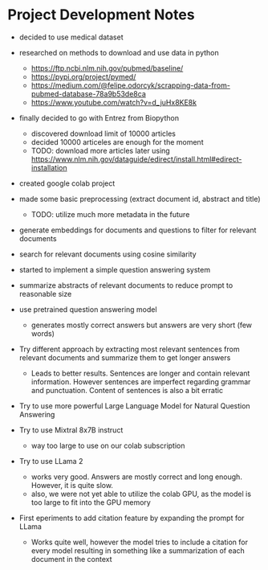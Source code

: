 # Project Development Notes

- decided to use medical dataset
- researched on methods to download and use data in python
  - https://ftp.ncbi.nlm.nih.gov/pubmed/baseline/
  - https://pypi.org/project/pymed/
  - https://medium.com/@felipe.odorcyk/scrapping-data-from-pubmed-database-78a9b53de8ca
  - https://www.youtube.com/watch?v=d_juHx8KE8k
- finally decided to go with Entrez from Biopython
  - discovered download limit of 10000 articles
  - decided 10000 articeles are enough for the moment
  - TODO: download more articles later using https://www.nlm.nih.gov/dataguide/edirect/install.html#edirect-installation
- created google colab project
- made some basic preprocessing (extract document id, abstract and title)
  - TODO: utilize much more metadata in the future
- generate embeddings for documents and questions to filter for relevant documents
- search for relevant documents using cosine similarity

- started to implement a simple question answering system
- summarize abstracts of relevant documents to reduce prompt to reasonable size
- use pretrained question answering model

  - generates mostly correct answers but answers are very short (few words)

- Try different approach by extracting most relevant sentences from relevant documents and summarize them to get longer answers

  - Leads to better results. Sentences are longer and contain relevant information. However sentences are imperfect regarding grammar and punctuation. Content of sentences is also a bit erratic

- Try to use more powerful Large Language Model for Natural Question Answering
- Try to use Mixtral 8x7B instruct
  - way too large to use on our colab subscription
- Try to use LLama 2

  - works very good. Answers are mostly correct and long enough. However, it is quite slow.
  - also, we were not yet able to utilize the colab GPU, as the model is too large to fit into the GPU memory

- First eperiments to add citation feature by expanding the prompt for LLama
  - Works quite well, however the model tries to include a citation for every model resulting in something like a summarization of each document in the context
